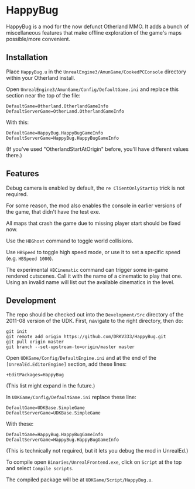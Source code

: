 # HappyBug

HappyBug is a mod for the now defunct Otherland MMO. It adds a bunch of miscellaneous features that make offline exploration of the game's maps possible/more convenient.

## Installation

Place `HappyBug.u` in the `UnrealEngine3/AmunGame/CookedPCConsole` directory within your Otherland install.

Open `UnrealEngine3/AmunGame/Config/DefaultGame.ini` and replace this section near the top of the file:

```
DefaultGame=Otherland.OtherlandGameInfo
DefaultServerGame=OtherLand.OtherlandGameInfo
```

With this:

```
DefaultGame=HappyBug.HappyBugGameInfo
DefaultServerGame=HappyBug.HappyBugGameInfo
```

(If you've used "OtherlandStartAtOrigin" before, you'll have different values there.)

## Features

Debug camera is enabled by default, the `re ClientOnlyStartUp` trick is not required.

For some reason, the mod also enables the console in earlier versions of the game, that didn't have the test exe.

All maps that crash the game due to missing player start should be fixed now.

Use the `HBGhost` command to toggle world collisions.

Use `HBSpeed` to toggle high speed mode, or use it to set a specific speed (e.g. `HBSpeed 1000`).

The experimental `HBCinematic` command can trigger some in-game rendered cutscenes. Call it with the name of a cinematic to play that one. Using an invalid name will list out the available cinematics in the level.

## Development

The repo should be checked out into the `Development/Src` directory of the 2011-08 version of the UDK. First, navigate to the right directory, then do:

```
git init
git remote add origin https://github.com/DRKV333/HappyBug.git
git pull origin master
git branch --set-upstream-to=origin/master master
```

Open `UDKGame/Config/DefaultEngine.ini` and at the end of the `[UnrealEd.EditorEngine]` section, add these lines:

```
+EditPackages=HappyBug
```

(This list might expand in the future.)

In `UDKGame/Config/DefaultGame.ini` replace these line:

```
DefaultGame=UDKBase.SimpleGame
DefaultServerGame=UDKBase.SimpleGame
```

With these:

```
DefaultGame=HappyBug.HappyBugGameInfo
DefaultServerGame=HappyBug.HappyBugGameInfo
```

(This is technically not required, but it lets you debug the mod in UnrealEd.)

To compile open `Binaries/UnrealFrontend.exe`, click on `Script` at the top and select `Compile scripts`.

The compiled package will be at `UDKGame/Script/HappyBug.u`.
